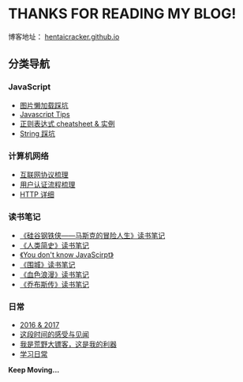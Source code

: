 # THANKS FOR READING MY BLOG!

博客地址： [hentaicracker.github.io](hentaicracker.github.io)

## 分类导航

### JavaScript

 - [图片懒加载踩坑](https://github.com/hentaicracker/new-blog/blob/vuepress/source/2018/lazyload.md)
 - [Javascript Tips](https://github.com/hentaicracker/new-blog/blob/vuepress/source/2017/jsTips.md)
 - [正则表达式 cheatsheet & 实例](https://github.com/hentaicracker/new-blog/blob/vuepress/source/2017/regexp.md)
 - [String 踩坑](https://github.com/hentaicracker/new-blog/blob/vuepress/source/2017/string.md)

### 计算机网络

 - [互联网协议梳理](https://github.com/hentaicracker/new-blog/blob/vuepress/source/2018/protocol.md)
 - [用户认证流程梳理](https://github.com/hentaicracker/new-blog/blob/vuepress/source/2018/authenticate.md)
 - [HTTP 详细](https://github.com/hentaicracker/new-blog/blob/vuepress/source/2018/http.md)

### 读书笔记

 - [《硅谷钢铁侠——马斯克的冒险人生》读书笔记](https://github.com/hentaicracker/new-blog/blob/vuepress/source/2017/2017-08-06.md)
 - [《人类简史》读书笔记](https://github.com/hentaicracker/new-blog/blob/vuepress/source/2017/2017-03-12.md)
 - [《You don't know JavaScirpt》](https://github.com/hentaicracker/new-blog/blob/vuepress/source/2017/ydkjs-1.md)
 - [《围城》读书笔记](https://github.com/hentaicracker/new-blog/blob/vuepress/source/2016/2016-11-16.md)
 - [《血色浪漫》读书笔记](https://github.com/hentaicracker/new-blog/blob/vuepress/source/2016/2016-10-29.md)
 - [《乔布斯传》读书笔记](https://github.com/hentaicracker/new-blog/blob/vuepress/source/2016/hello-world.md)

### 日常

 - [2016 & 2017](https://github.com/hentaicracker/new-blog/blob/vuepress/source/2016/2016-12-31.md)
 - [这段时间的感受与见闻](https://github.com/hentaicracker/new-blog/blob/vuepress/source/2016/2016-09-21.md)
 - [我是荒野大镖客，这是我的利器](https://github.com/hentaicracker/new-blog/blob/vuepress/source/2016/liqi.md)
 - [学习日常](https://github.com/hentaicracker/new-blog/blob/vuepress/source/2016/2016-04-23.md)

**Keep Moving...**